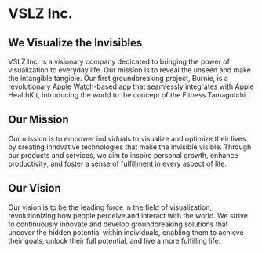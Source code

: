# VSLZ Inc.

## We Visualize the Invisibles

VSLZ Inc. is a visionary company dedicated to bringing the power of visualization to everyday life. Our mission is to reveal the unseen and make the intangible tangible. Our first groundbreaking project, Burnie, is a revolutionary Apple Watch-based app that seamlessly integrates with Apple HealthKit, introducing the world to the concept of the Fitness Tamagotchi.

## Our Mission

Our mission is to empower individuals to visualize and optimize their lives by creating innovative technologies that make the invisible visible. Through our products and services, we aim to inspire personal growth, enhance productivity, and foster a sense of fulfillment in every aspect of life.

## Our Vision

Our vision is to be the leading force in the field of visualization, revolutionizing how people perceive and interact with the world. We strive to continuously innovate and develop groundbreaking solutions that uncover the hidden potential within individuals, enabling them to achieve their goals, unlock their full potential, and live a more fulfilling life.
